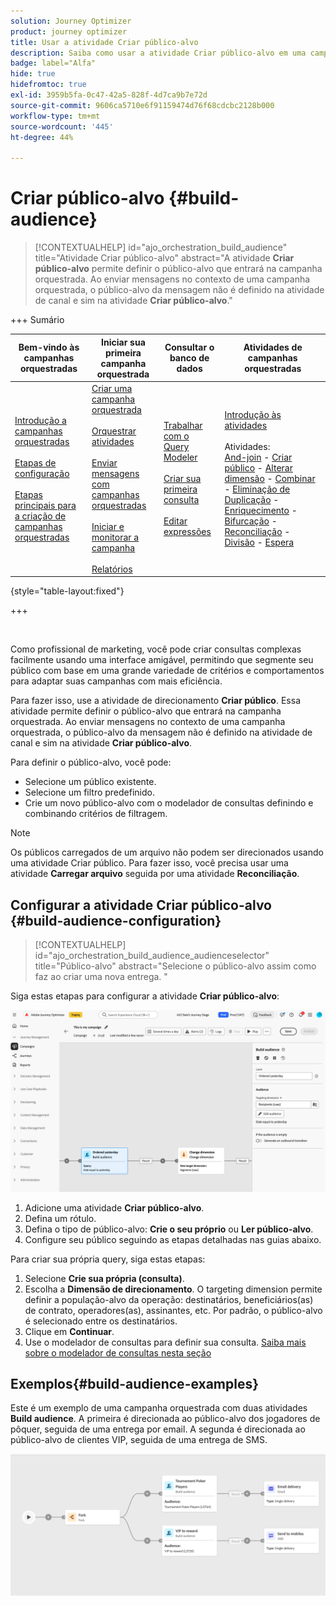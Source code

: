 ```yaml
---
solution: Journey Optimizer
product: journey optimizer
title: Usar a atividade Criar público-alvo
description: Saiba como usar a atividade Criar público-alvo em uma campanha orquestrada
badge: label="Alfa"
hide: true
hidefromtoc: true
exl-id: 3959b5fa-0c47-42a5-828f-4d7ca9b7e72d
source-git-commit: 9606ca5710e6f91159474d76f68cdcbc2128b000
workflow-type: tm+mt
source-wordcount: '445'
ht-degree: 44%

---
```


# Criar público-alvo {#build-audience}

>[!CONTEXTUALHELP]
>id="ajo_orchestration_build_audience"
>title="Atividade Criar público-alvo"
>abstract="A atividade **Criar público-alvo** permite definir o público-alvo que entrará na campanha orquestrada. Ao enviar mensagens no contexto de uma campanha orquestrada, o público-alvo da mensagem não é definido na atividade de canal e sim na atividade **Criar público-alvo**."

+++ Sumário

| Bem-vindo às campanhas orquestradas | Iniciar sua primeira campanha orquestrada | Consultar o banco de dados | Atividades de campanhas orquestradas |
|---|---|---|---|
| [Introdução a campanhas orquestradas](../gs-orchestrated-campaigns.md)<br/><br/>[Etapas de configuração](../configuration-steps.md)<br/><br/>[Etapas principais para a criação de campanhas orquestradas](../gs-campaign-creation.md) | [Criar uma campanha orquestrada](../create-orchestrated-campaign.md)<br/><br/>[Orquestrar atividades](../orchestrate-activities.md)<br/><br/>[Enviar mensagens com campanhas orquestradas](../send-messages.md)<br/><br/>[Iniciar e monitorar a campanha](../start-monitor-campaigns.md)<br/><br/>[Relatórios](../reporting-campaigns.md) | [Trabalhar com o Query Modeler](../orchestrated-query-modeler.md)<br/><br/>[Criar sua primeira consulta](../build-query.md)<br/><br/>[Editar expressões](../edit-expressions.md) | [Introdução às atividades](about-activities.md)<br/><br/>Atividades:<br/>[And-join](and-join.md) - [Criar público](build-audience.md) - [Alterar dimensão](change-dimension.md) - [Combinar](combine.md) - [Eliminação de Duplicação](deduplication.md) - [Enriquecimento](enrichment.md) - [Bifurcação](fork.md) - [Reconciliação](reconciliation.md) - [Divisão](split.md) - [Espera](wait.md) |

{style="table-layout:fixed"}

+++

<br/>

Como profissional de marketing, você pode criar consultas complexas facilmente usando uma interface amigável, permitindo que segmente seu público com base em uma grande variedade de critérios e comportamentos para adaptar suas campanhas com mais eficiência.

Para fazer isso, use a atividade de direcionamento **Criar público**. Essa atividade permite definir o público-alvo que entrará na campanha orquestrada. Ao enviar mensagens no contexto de uma campanha orquestrada, o público-alvo da mensagem não é definido na atividade de canal e sim na atividade **Criar público-alvo**.

Para definir o público-alvo, você pode:

* Selecione um público existente.
* Selecione um filtro predefinido.
* Crie um novo público-alvo com o modelador de consultas definindo e combinando critérios de filtragem.

>[!NOTE]
>
>Os públicos carregados de um arquivo não podem ser direcionados usando uma atividade Criar público. Para fazer isso, você precisa usar uma atividade **Carregar arquivo** seguida por uma atividade **Reconciliação**.


## Configurar a atividade Criar público-alvo {#build-audience-configuration}

>[!CONTEXTUALHELP]
>id="ajo_orchestration_build_audience_audienceselector"
>title="Público-alvo"
>abstract="Selecione o público-alvo assim como faz ao criar uma nova entrega. "

Siga estas etapas para configurar a atividade **Criar público-alvo**:

![](../assets/build-audience.png)

1. Adicione uma atividade **Criar público-alvo**.
1. Defina um rótulo.
1. Defina o tipo de público-alvo: **Crie o seu próprio** ou **Ler público-alvo**.
1. Configure seu público seguindo as etapas detalhadas nas guias abaixo.


Para criar sua própria query, siga estas etapas:

1. Selecione **Crie sua própria (consulta)**.
1. Escolha a **Dimensão de direcionamento**. O targeting dimension permite definir a população-alvo da operação: destinatários, beneficiários(as) de contrato, operadores(as), assinantes, etc. Por padrão, o público-alvo é selecionado entre os destinatários.
1. Clique em **Continuar**.
1. Use o modelador de consultas para definir sua consulta. [Saiba mais sobre o modelador de consultas nesta seção](../orchestrated-query-modeler.md)

## Exemplos{#build-audience-examples}

Este é um exemplo de uma campanha orquestrada com duas atividades **Build audience**. A primeira é direcionada ao público-alvo dos jogadores de pôquer, seguida de uma entrega por email. A segunda é direcionada ao público-alvo de clientes VIP, seguida de uma entrega de SMS.

![](../assets/workflow-audience-example.png)
